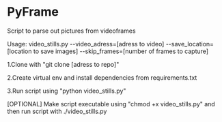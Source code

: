 # PyFrame
Script to parse out pictures from videoframes

Usage:
  video_stills.py --video_adress=[adress to video] --save_location=[location to save images] --skip_frames=[number of frames to capture]
  
1.Clone with "git clone [adress to repo]"

2.Create virtual env and install dependencies from requirements.txt

3.Run script using "python video_stills.py"

[OPTIONAL] Make script executable using "chmod +x video_stills.py" and then run script with ./video_stills.py
  
